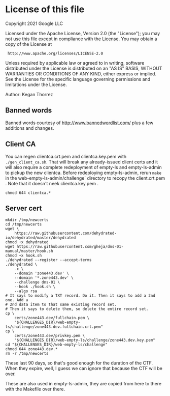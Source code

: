 # License of this file

Copyright 2021 Google LLC

Licensed under the Apache License, Version 2.0 (the "License");
you may not use this file except in compliance with the License.
You may obtain a copy of the License at

     http://www.apache.org/licenses/LICENSE-2.0

Unless required by applicable law or agreed to in writing, software
distributed under the License is distributed on an "AS IS" BASIS,
WITHOUT WARRANTIES OR CONDITIONS OF ANY KIND, either express or implied.
See the License for the specific language governing permissions and
limitations under the License.

Author: Kegan Thorrez

## Banned words

Banned words courtesy of http://www.bannedwordlist.com/ plus a few additions and
changes.

## Client CA

You can regen clientca.crt.pem and clientca.key.pem with `./gen_client_ca.sh`.
That will break any already-issued client certs and it will also require a
complete redeployment of empty-ls and empty-ls-admin to pickup the new clientca.
Before redeploying empty-ls-admin, rerun `make` in the
web-empty-ls-admin/challenge` directory to recopy the client.crt.pem . Note that
it doesn't neek clientca.key.pem .

```
chmod 644 clientca.*
```

## Server cert

```
mkdir /tmp/newcerts
cd /tmp/newcerts
wget \
    https://raw.githubusercontent.com/dehydrated-io/dehydrated/master/dehydrated
chmod +x dehydrated
wget https://raw.githubusercontent.com/gheja/dns-01-manual/master/hook.sh
chmod +x hook.sh
./dehydrated --register --accept-terms
./dehydrated \
    -c \
    --domain 'zone443.dev' \
    --domain '*.zone443.dev' \
    --challenge dns-01 \
    --hook ./hook.sh \
    --algo rsa
# It says to modify a TXT record. Do it. Then it says to add a 2nd one. Add a
# 2nd data item to that same existing record set.
# Then it says to delete them, so delete the entire record set.
cp \
    certs/zone443.dev/fullchain.pem \
    "${CHALLENGES_DIR}/web-empty-ls/challenge/zone443.dev.fullchain.crt.pem"
cp \
    certs/zone443.dev/privkey.pem \
    "${CHALLENGES_DIR}/web-empty-ls/challenge/zone443.dev.key.pem"
cd "${CHALLENGES_DIR}/web-empty-ls/challenge"
chmod 644 zone443.dev.*
rm -r /tmp/newcerts
```

These last 90 days, so that's good enough for the duration of the CTF. When they
expire, well, I guess we can ignore that because the CTF will be over.

These are also used in empty-ls-admin, they are copied from here to there with
the Makefile over there.
